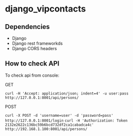 # django_vipcontacts

## Dependencies

* Django
* Django rest frameworkds
* Django CORS headers

## How to check API

To check api from console:

GET 

`curl -H 'Accept: application/json; indent=4' -u user:pass http://127.0.0.1:8001/api/persons/`

POST

`curl -X POST -d 'username=user' -d 'password=pass' http://127.0.0.1:8001/login`
`curl -H 'Authorization: Token 2132e2622c136bc59b6bcd732df2ca1cabadca4c'  http://192.168.1.100:8001/api/persons/`
